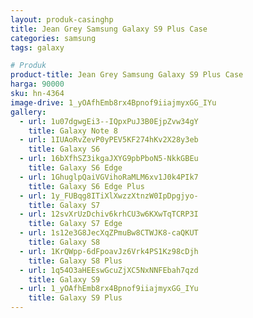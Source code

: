 ```yaml
---
layout: produk-casinghp
title: Jean Grey Samsung Galaxy S9 Plus Case
categories: samsung
tags: galaxy

# Produk
product-title: Jean Grey Samsung Galaxy S9 Plus Case
harga: 90000
sku: hn-4364
image-drive: 1_yOAfhEmb8rx4Bpnof9iiajmyxGG_IYu
gallery:
  - url: 1u07dgwgEi3--IQpxPuJ3B0EjpZvw34gY
    title: Galaxy Note 8
  - url: 1IUAoRvZevP0yPEV5KF274hKv2X28y3eb
    title: Galaxy S6
  - url: 16bXfhSZ3ikgaJXYG9pbPboN5-NkkGBEu
    title: Galaxy S6 Edge
  - url: 1GhuglpQaiVGVihoRaMLM6xv1J0k4PIk7
    title: Galaxy S6 Edge Plus
  - url: 1y_FUBqg8ITiXlXwzzXtnzW0IpDpgjyo-
    title: Galaxy S7
  - url: 12svXrUzDchiv6krhCU3w6KXwTqTCRP3I
    title: Galaxy S7 Edge
  - url: 1s12e3G8JecXqZPmuBw8CTWJK8-caQKUT
    title: Galaxy S8
  - url: 1KrQWpp-6dFpoavJz6Vrk4PS1Kz98cDjh
    title: Galaxy S8 Plus
  - url: 1q54O3aHEEswGcuZjXC5NxNNFEbah7qzd
    title: Galaxy S9
  - url: 1_yOAfhEmb8rx4Bpnof9iiajmyxGG_IYu
    title: Galaxy S9 Plus
---
```

